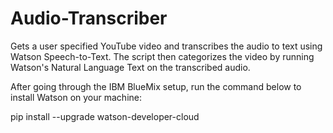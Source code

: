 # Audio-Transcriber
Gets a user specified YouTube video and transcribes the audio to text using Watson Speech-to-Text. The script then categorizes the video by running Watson's Natural Language
Text on the transcribed audio.

After going through the IBM BlueMix setup, run the command below to install Watson on your machine:

pip install --upgrade watson-developer-cloud
